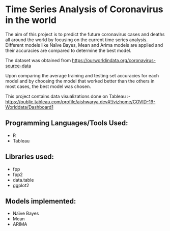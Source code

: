 
# Time Series Analysis of Coronavirus in the world

The aim of this project is to predict the future coronavirus cases and deaths all around the world by focusing on the current time series analysis.
Different models like Naïve Bayes, Mean and Arima models are applied and their accuracies are compared to determine the best model.

The dataset was obtained from https://ourworldindata.org/coronavirus-source-data

Upon comparing the average training and testing set accuracies for each model and by choosing the model that worked better than the others in most cases, the best model was chosen.

This project contains data visualizations done on Tableau :-                                                                             
https://public.tableau.com/profile/aishwarya.dev#!/vizhome/COVID-19-Worlddata/Dashboard1

## Programming Languages/Tools Used:

* R
* Tableau

## Libraries used:

* fpp
* fpp2
* data.table
* ggplot2

## Models implemented:

* Naïve Bayes
* Mean
* ARIMA


```python

```
